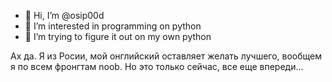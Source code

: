 - 👋 Hi, I’m @osip00d
- 👀 I’m interested in programming on python
- 🌱 I’m trying to figure it out on my own python 


Ах да. Я из Росии, мой онглийский оставляет желать лучшего, вообщем я по всем фронгтам noob. Но это только сейчас, все еще впереди...
